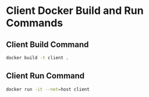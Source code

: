# Client Docker Build and Run Commands
## Client Build Command
```bash
docker build -t client .
```

## Client Run Command
```bash
docker run -it --net=host client
```

